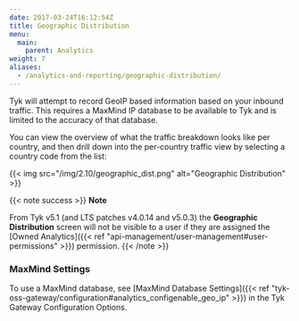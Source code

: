 ```yaml
---
date: 2017-03-24T16:12:54Z
title: Geographic Distribution
menu:
  main:
    parent: Analytics
weight: 7
aliases:
  - /analytics-and-reporting/geographic-distribution/
---
```


Tyk will attempt to record GeoIP based information based on your inbound traffic. This requires a MaxMind IP database to be available to Tyk and is limited to the accuracy of that database.

You can view the overview of what the traffic breakdown looks like per country, and then drill down into the per-country traffic view by selecting a country code from the list:

{{< img src="/img/2.10/geographic_dist.png" alt="Geographic Distribution" >}}

{{< note success >}}
**Note**

From Tyk v5.1 (and LTS patches v4.0.14 and v5.0.3) the <b>Geographic Distribution</b> screen will not be visible to a user if they are assigned the [Owned Analytics]({{< ref "api-management/user-management#user-permissions" >}}) permission.
{{< /note >}}

### MaxMind Settings

To use a MaxMind database, see [MaxMind Database Settings]({{< ref "tyk-oss-gateway/configuration#analytics_configenable_geo_ip" >}}) in the Tyk Gateway Configuration Options.

